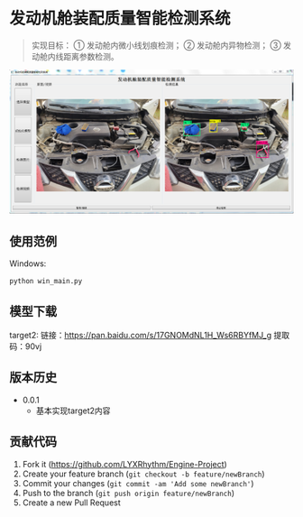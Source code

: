 # 发动机舱装配质量智能检测系统
> 实现目标：
  ① 发动舱内微小线划痕检测；
  ② 发动舱内异物检测；
  ③ 发动舱内线距离参数检测。


![](readme.png)

## 使用范例


Windows:

```sh
python win_main.py
```

## 模型下载

target2:
    链接：https://pan.baidu.com/s/17GNOMdNL1H_Ws6RBYfMJ_g 
    提取码：90vj 


## 版本历史

* 0.0.1
    * 基本实现target2内容


## 贡献代码

1. Fork it (<https://github.com/LYXRhythm/Engine-Project>)
2. Create your feature branch (`git checkout -b feature/newBranch`)
3. Commit your changes (`git commit -am 'Add some newBranch'`)
4. Push to the branch (`git push origin feature/newBranch`)
5. Create a new Pull Request



